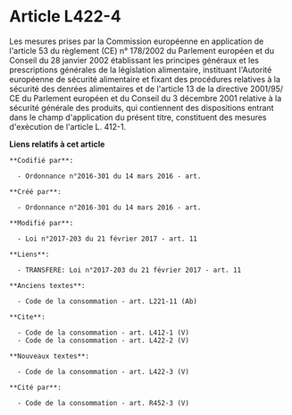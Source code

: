 # Article L422-4

Les mesures prises par la Commission européenne en application de l'article 53 du règlement (CE) n° 178/2002 du Parlement
européen et du Conseil du 28 janvier 2002 établissant les principes généraux et les prescriptions générales de la législation
alimentaire, instituant l'Autorité européenne de sécurité alimentaire et fixant des procédures relatives à la sécurité des
denrées alimentaires et de l'article 13 de la directive 2001/95/ CE du Parlement européen et du Conseil du 3 décembre 2001
relative à la sécurité générale des produits, qui contiennent des dispositions entrant dans le champ d'application du présent
titre, constituent des mesures d'exécution de l'article L. 412-1.

**Liens relatifs à cet article**

	**Codifié par**:

	  - Ordonnance n°2016-301 du 14 mars 2016 - art.

	**Créé par**:

	  - Ordonnance n°2016-301 du 14 mars 2016 - art.

	**Modifié par**:

	  - Loi n°2017-203 du 21 février 2017 - art. 11

	**Liens**:

	  - TRANSFERE: Loi n°2017-203 du 21 février 2017 - art. 11

	**Anciens textes**:

	  - Code de la consommation - art. L221-11 (Ab)

	**Cite**:

	  - Code de la consommation - art. L412-1 (V)
	  - Code de la consommation - art. L422-2 (V)

	**Nouveaux textes**:

	  - Code de la consommation - art. L422-3 (V)

	**Cité par**:

	  - Code de la consommation - art. R452-3 (V)
